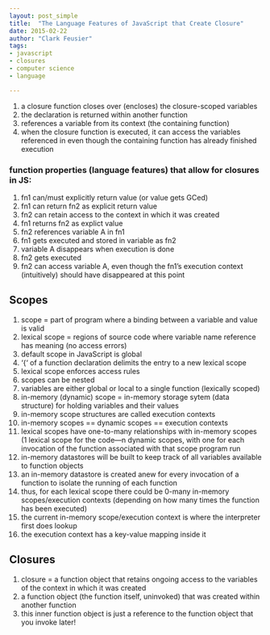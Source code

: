 ```yaml
---
layout: post_simple
title:  "The Language Features of JavaScript that Create Closure"
date: 2015-02-22
author: "Clark Feusier"
tags:
- javascript
- closures
- computer science
- language

---
```


1. a closure function closes over (encloses) the closure-scoped variables
1. the declaration is returned within another function
  1. references a variable from its context (the containing function)
1. when the closure function is executed, it can access the variables referenced in even though the containing function has already finished execution

### function properties (language features) that allow for closures in JS:

1. fn1 can/must explicitly return value (or value gets GCed)
1. fn1 can return fn2 as explicit return value
1. fn2 can retain access to the context in which it was created
1. fn1 returns fn2 as explict value
1. fn2 references variable A in fn1
1. fn1 gets executed and stored in variable as fn2
1. variable A disappears when execution is done
1. fn2 gets executed
1. fn2 can access variable A, even though the fn1’s execution context (intuitively) should have disappeared at this point


## Scopes

1. scope = part of program where a binding between a variable and value is valid
1. lexical scope = regions of source code where variable name reference has meaning (no access errors)
1. default scope in JavaScript is global
1. ‘{‘ of a function declaration delimits the entry to a new lexical scope
1. lexical scope enforces access rules
1. scopes can be nested
1. variables are either global or local to a single function (lexically scoped)
1. in-memory (dynamic) scope = in-memory storage sytem (data structure) for holding variables and their values
1. in-memory scope structures are called execution contexts
1. in-memory scopes == dynamic scopes == execution contexts
1. lexical scopes have one-to-many relationships with in-memory scopes (1 lexical scope for the code—n dynamic scopes, with one for each invocation of the function associated with that scope
program run
1. in-memory datastores will be built to keep track of all variables available to function objects
1. an in-memory datastore is created anew for every invocation of a function to isolate the running of each function
1. thus, for each lexical scope there could be 0-many in-memory scopes/execution contexts (depending on how many times the function has been executed)
1. the current in-memory scope/execution context is where the interpreter first does lookup
1. the execution context has a key-value mapping inside it


## Closures

1. closure = a function object that retains ongoing access to the variables of the context in which it was created
1. a function object (the function itself, uninvoked) that was created within another function
1. this inner function object is just a reference to the function object that you invoke later!

